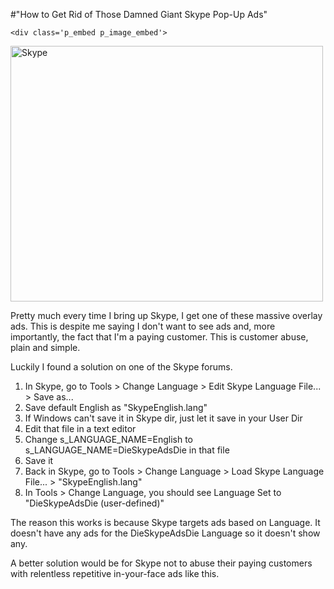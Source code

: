 #"How to Get Rid of Those Damned Giant Skype Pop-Up Ads"


    <div class='p_embed p_image_embed'>
<a href="http://getfile9.posterous.com/getfile/files.posterous.com/conoroneill/syayLw7hmeBsIDY5VRLIvn36EEfJAEECZZKa2Ri2X22E67C7HkE7FUkMHf0R/skype.png"><img alt="Skype" height="409" src="http://getfile0.posterous.com/getfile/files.posterous.com/conoroneill/iB3zmwupPR9XCDoUZXbSsAVTj9q7cNjOHs7eZkiRP1Bg3d1ZCllk3idDAdHC/skype.png.scaled.500.jpg" width="500" /></a>
</div>
<p>Pretty much every time I bring up Skype, I get one of these massive overlay ads. This is despite me saying I don&#39;t want to see ads and, more importantly, the fact that I&#39;m a paying customer. This is customer abuse, plain and simple.</p><p /><div>Luckily I found a solution on one of the Skype forums.<div><ol><li>In Skype, go to Tools &gt; Change Language &gt; Edit Skype Language File... &gt; Save as...</li><li>Save default English as &quot;SkypeEnglish.lang&quot;</li> <li>If Windows can&#39;t save it in Skype dir, just let it save in your User Dir</li><li>Edit that file in a text editor</li><li>Change s_LANGUAGE_NAME=English to s_LANGUAGE_NAME=DieSkypeAdsDie in that file</li><li>Save it</li> <li>Back in Skype, go to Tools &gt; Change Language &gt; Load Skype Language File... &gt; &quot;SkypeEnglish.lang&quot;</li><li>In Tools &gt; Change Language, you should see Language Set to &quot;DieSkypeAdsDie (user-defined)&quot;</li> </ol><div>The reason this works is because Skype targets ads based on Language. It doesn&#39;t have any ads for the DieSkypeAdsDie Language so it doesn&#39;t show any.</div></div></div><p /><div>A better solution would be for Skype not to abuse their paying customers with relentless repetitive in-your-face ads like this.</div>
  